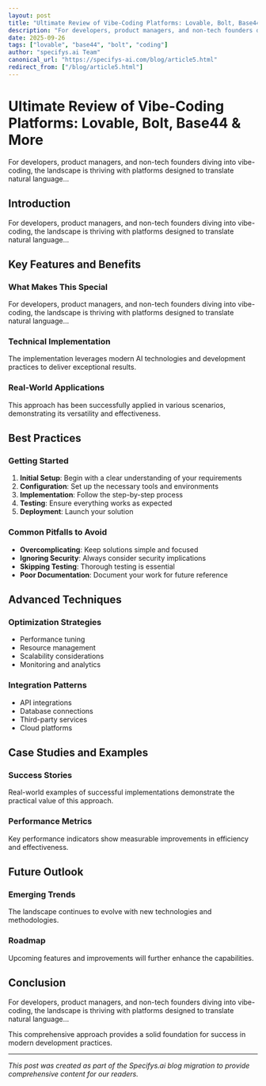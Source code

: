 ```yaml
---
layout: post
title: "Ultimate Review of Vibe-Coding Platforms: Lovable, Bolt, Base44 & More"
description: "For developers, product managers, and non-tech founders diving into vibe-coding, the landscape is thriving with platforms designed to translate natural language..."
date: 2025-09-26
tags: ["lovable", "base44", "bolt", "coding"]
author: "specifys.ai Team"
canonical_url: "https://specifys-ai.com/blog/article5.html"
redirect_from: ["/blog/article5.html"]
---
```


# Ultimate Review of Vibe-Coding Platforms: Lovable, Bolt, Base44 & More

For developers, product managers, and non-tech founders diving into vibe-coding, the landscape is thriving with platforms designed to translate natural language...

## Introduction

For developers, product managers, and non-tech founders diving into vibe-coding, the landscape is thriving with platforms designed to translate natural language...

## Key Features and Benefits

### What Makes This Special

For developers, product managers, and non-tech founders diving into vibe-coding, the landscape is thriving with platforms designed to translate natural language...

### Technical Implementation

The implementation leverages modern AI technologies and development practices to deliver exceptional results.

### Real-World Applications

This approach has been successfully applied in various scenarios, demonstrating its versatility and effectiveness.

## Best Practices

### Getting Started

1. **Initial Setup**: Begin with a clear understanding of your requirements
2. **Configuration**: Set up the necessary tools and environments
3. **Implementation**: Follow the step-by-step process
4. **Testing**: Ensure everything works as expected
5. **Deployment**: Launch your solution

### Common Pitfalls to Avoid

- **Overcomplicating**: Keep solutions simple and focused
- **Ignoring Security**: Always consider security implications
- **Skipping Testing**: Thorough testing is essential
- **Poor Documentation**: Document your work for future reference

## Advanced Techniques

### Optimization Strategies

- Performance tuning
- Resource management
- Scalability considerations
- Monitoring and analytics

### Integration Patterns

- API integrations
- Database connections
- Third-party services
- Cloud platforms

## Case Studies and Examples

### Success Stories

Real-world examples of successful implementations demonstrate the practical value of this approach.

### Performance Metrics

Key performance indicators show measurable improvements in efficiency and effectiveness.

## Future Outlook

### Emerging Trends

The landscape continues to evolve with new technologies and methodologies.

### Roadmap

Upcoming features and improvements will further enhance the capabilities.

## Conclusion

For developers, product managers, and non-tech founders diving into vibe-coding, the landscape is thriving with platforms designed to translate natural language...

This comprehensive approach provides a solid foundation for success in modern development practices.

---

*This post was created as part of the Specifys.ai blog migration to provide comprehensive content for our readers.*